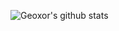 ![Geoxor's github stats](https://github-readme-stats.vercel.app/api?username=Geoxor&count_private=true&show_icons=true&include_all_commits=true&hide_border=true&theme=radical&bg_color=0d1117)
